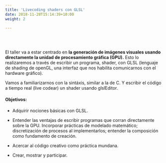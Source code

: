 ```yaml
---
title: 'Livecoding shaders con GLSL'
date: 2018-11-28T15:14:39+10:00
weight: 2

---
```


<br><br>

El taller va a estar centrado en **la generación de imágenes visuales usando directamente la unidad de procesamiento gráfica (GPU).**
Esto lo realizaremos a través de escribir un programa, shader, con GLSL (lenguaje de shading de openGL, una interfaz que nos habilita comunicarnos con el hardware gráfico).

Vamos a familiarizarnos con la sintáxis, similar a la de C. Y escribir el código a tiempo real (live codear) un shader usando glslEditor.

#### Objetivos:

- Adquirir nociones básicas con GLSL.

- Entender las ventajas de escribir programas que corran directamente sobre la GPU. Incorporar prácticas de modelado matemático; discretización de procesos al implementarlos; entender la composición como fundamento de creación.

- Acercar al código creativo como práctica mundana.

- Crear, mostrar y participar.
